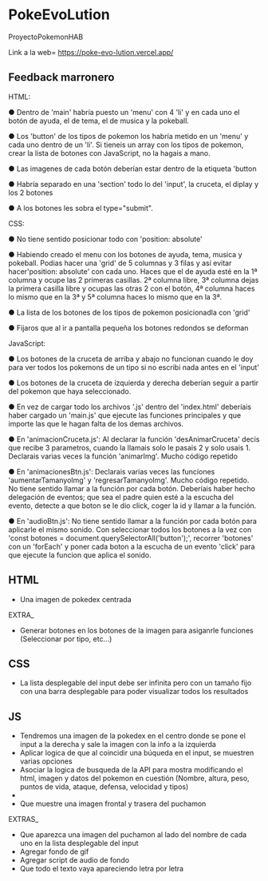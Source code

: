 # PokeEvoLution

ProyectoPokemonHAB

Link a la web= https://poke-evo-lution.vercel.app/

## Feedback marronero

HTML:

● Dentro de 'main' habría puesto un 'menu' con 4 'li' y en cada uno el botón de ayuda, el de tema, el de musica y la pokeball.

● Los 'button' de los tipos de pokemon los habría metido en un 'menu' y cada uno dentro de un 'li'. Si tieneis un array con los tipos de pokemon, crear la lista de botones con JavaScript, no la hagais a mano.

● Las imagenes de cada botón deberían estar dentro de la etiqueta 'button

● Habría separado en una 'section' todo lo del 'input', la cruceta, el diplay y los 2 botones

● A los botones les sobra el type="submit".

CSS:

● No tiene sentido posicionar todo con 'position: absolute'

● Habiendo creado el menu con los botones de ayuda, tema, musica y pokeball. Podias hacer una 'grid' de 5 columnas y 3 filas y así evitar hacer'position: absolute' con cada uno. Haces que el de ayuda esté en la 1ª columna y ocupe las 2 primeras casillas. 2ª columna libre, 3ª columna dejas la primera casilla libre y ocupas las otras 2 con el botón, 4ª columna haces lo mismo que en la 3ª y 5ª columna haces lo mismo que en la 3ª.

● La lista de los botones de los tipos de pokemon posicionadla con 'grid'

● Fijaros que al ir a pantalla pequeña los botones redondos se deforman

JavaScript:

● Los botones de la cruceta de arriba y abajo no funcionan cuando le doy para ver todos los pokemons de un tipo si no escribi nada antes en el 'input'

● Los botones de la cruceta de izquierda y derecha deberían seguir a partir del pokemon que haya seleccionado.

● En vez de cargar todo los archivos '.js' dentro del 'index.html' deberíais haber cargado un 'main.js' que ejecute las funciones principales y que importe las que le hagan falta de los demas archivos.

● En 'animacionCruceta.js': Al declarar la función 'desAnimarCruceta' decis que recibe 3 parametros, cuando la llamais solo le pasais 2 y solo usais 1. Declarais varias veces la función 'animarImg'. Mucho código repetido

● En 'animacionesBtn.js': Declarais varias veces las funciones 'aumentarTamanyoImg' y 'regresarTamanyoImg'. Mucho código repetido. No tiene sentido llamar a la función por cada botón. Deberíais haber hecho delegación de eventos; que sea el padre quien esté a la escucha del evento, detecte a que boton se le dio click, coger la id y llamar a la función.

● En 'audioBtn.js': No tiene sentido llamar a la función por cada botón para aplicarle el mismo sonido. Con seleccionar todos los botones a la vez con 'const botones = document.querySelectorAll('button');', recorrer 'botones' con un 'forEach' y poner cada boton a la escucha de un evento 'click' para que ejecute la funcion que aplica el sonido.

## HTML

-   Una imagen de pokedex centrada

EXTRA\_

-   Generar botones en los botones de la imagen para asiganrle funciones (Seleccionar por tipo, etc...)

## CSS

-   La lista desplegable del input debe ser infinita pero con un tamaño fijo con una barra desplegable para poder visualizar todos los resultados

## JS

-   Tendremos una imagen de la pokedex en el centro donde se pone el input a la derecha y sale la imagen con la info a la izquierda
-   Aplicar logica de que al coincidir una búqueda en el input, se muestren varias opciones
-   Asociar la logica de busqueda de la API para mostra modificando el html, imagen y datos del pokemon en cuestión (Nombre, altura, peso, puntos de vida, ataque, defensa, velocidad y tipos)
-
-   Que muestre una imagen frontal y trasera del puchamon

EXTRAS\_

-   Que aparezca una imagen del puchamon al lado del nombre de cada uno en la lista desplegable del input
-   Agregar fondo de gif
-   Agregar script de audio de fondo
-   Que todo el texto vaya apareciendo letra por letra

